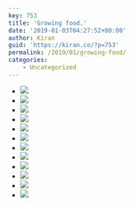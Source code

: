 ```yaml
---
key: 753
title: 'Growing food.'
date: '2019-01-03T04:27:52+00:00'
author: Kiran
guid: 'https://kiran.co/?p=753'
permalink: /2019/01/growing-food/
categories:
    - Uncategorized
---
```


- ![](/assets/images/2018/09/IMG_20180902_205722.jpg)
- ![](/assets/images/2018/09/IMG_20180830_210721__01.jpg)
- ![](/assets/images/2018/09/IMG_20180821_204802.jpg)
- ![](/assets/images/2018/09/IMG_20180810_140532.jpg)
- ![](/assets/images/2018/09/IMG_20180805_214520.jpg)
- ![](/assets/images/2018/09/IMG_20180805_214444.jpg)
- ![](/assets/images/2018/09/IMG_20180801_205558.jpg)
- ![](/assets/images/2018/09/IMG_20180725_215825.jpg)
- ![](/assets/images/2018/09/IMG_20180717_211653.jpg)
- ![](/assets/images/2018/09/IMG_20180715_214147.jpg)
- ![](/assets/images/2018/09/IMG_20180701_201354.jpg)
- ![](/assets/images/2018/09/IMG-20180829-WA0000.jpg)